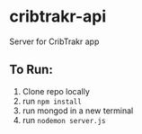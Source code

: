 # cribtrakr-api
Server for CribTrakr app

## To Run: 
1. Clone repo locally
2. run `npm install` 
3. run mongod in a new terminal
4. run `nodemon server.js`